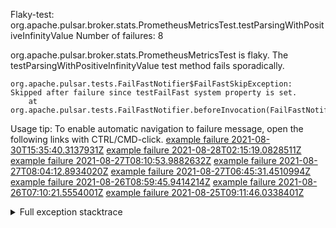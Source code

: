         
Flaky-test: org.apache.pulsar.broker.stats.PrometheusMetricsTest.testParsingWithPositiveInfinityValue
Number of failures: 8

org.apache.pulsar.broker.stats.PrometheusMetricsTest is flaky. The testParsingWithPositiveInfinityValue test method fails sporadically.

```
org.apache.pulsar.tests.FailFastNotifier$FailFastSkipException: Skipped after failure since testFailFast system property is set.
	at org.apache.pulsar.tests.FailFastNotifier.beforeInvocation(FailFastNotifier.java:88)

```

Usage tip: To enable automatic navigation to failure message, open the following links with CTRL/CMD-click.
[example failure 2021-08-30T15:35:40.3137931Z](https://github.com/apache/pulsar/runs/3463119398?check_suite_focus=true#step:9:2979)
[example failure 2021-08-28T02:15:19.0828511Z](https://github.com/apache/pulsar/runs/3448473880?check_suite_focus=true#step:9:1976)
[example failure 2021-08-27T08:10:53.9882632Z](https://github.com/apache/pulsar/runs/3440980370?check_suite_focus=true#step:9:2043)
[example failure 2021-08-27T08:04:12.8934020Z](https://github.com/apache/pulsar/runs/3440855241?check_suite_focus=true#step:9:1968)
[example failure 2021-08-27T06:45:31.4510994Z](https://github.com/apache/pulsar/runs/3440411158?check_suite_focus=true#step:9:1969)
[example failure 2021-08-26T08:59:45.9414214Z](https://github.com/apache/pulsar/runs/3430539961?check_suite_focus=true#step:9:2678)
[example failure 2021-08-26T07:10:21.5554001Z](https://github.com/apache/pulsar/runs/3429892136?check_suite_focus=true#step:9:2030)
[example failure 2021-08-25T09:11:46.0338401Z](https://github.com/apache/pulsar/runs/3420085427?check_suite_focus=true#step:10:1962)


<details>
<summary>Full exception stacktrace</summary>
<code><pre>
org.apache.pulsar.tests.FailFastNotifier$FailFastSkipException: Skipped after failure since testFailFast system property is set.
	at org.apache.pulsar.tests.FailFastNotifier.beforeInvocation(FailFastNotifier.java:88)

</pre></code>
</details>

